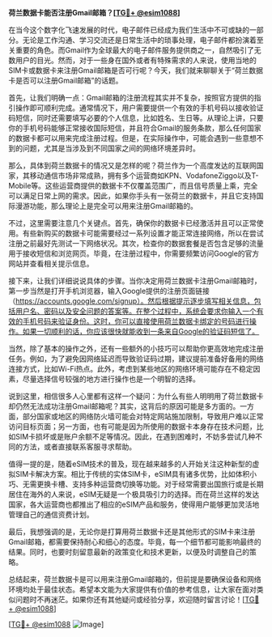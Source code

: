 **荷兰数据卡能否注册Gmail邮箱？[[TG💪+ @esim1088](https://t.me/s/esim1088)]**

在当今这个数字化飞速发展的时代，电子邮件已经成为我们生活中不可或缺的一部分。无论是工作沟通、学习交流还是日常生活中的琐事处理，电子邮件都扮演着至关重要的角色。而Gmail作为全球最大的电子邮件服务提供商之一，自然吸引了无数用户的目光。然而，对于一些身在国外或者有特殊需求的人来说，使用当地的SIM卡或数据卡来注册Gmail邮箱是否可行呢？今天，我们就来聊聊关于“荷兰数据卡是否可以注册Gmail邮箱”的话题。

首先，让我们明确一点：Gmail邮箱的注册流程其实并不复杂，按照官方提供的指引操作即可顺利完成。通常情况下，用户需要提供一个有效的手机号码以接收验证码短信，同时还需要填写必要的个人信息，比如姓名、生日等。从理论上讲，只要你的手机号码能够正常接收国际短信，并且符合Gmail的服务条款，那么任何国家的数据卡都可以用来完成注册过程。但是，在实际操作中，可能会遇到一些意想不到的问题，尤其是当涉及到不同国家之间的网络环境差异时。

那么，具体到荷兰数据卡的情况又是怎样的呢？荷兰作为一个高度发达的互联网国家，其移动通信市场非常成熟，拥有多个运营商如KPN、VodafoneZiggo以及T-Mobile等。这些运营商提供的数据卡不仅覆盖范围广，而且信号质量上乘，完全可以满足日常上网的需求。因此，如果你手头有一张荷兰的数据卡，并且它支持国际漫游功能，那么理论上是完全可以用来注册Gmail邮箱的。

不过，这里需要注意几个关键点。首先，确保你的数据卡已经激活并且可以正常使用。有些新购买的数据卡可能需要经过一系列设置才能正常连接网络，所以在尝试注册之前最好先测试一下网络状况。其次，检查你的数据套餐是否包含足够的流量用于接收短信和浏览网页。毕竟，在注册过程中，你需要频繁访问Google的官方网站并查看相关提示信息。

接下来，让我们详细说说具体的步骤。当你决定用荷兰数据卡注册Gmail邮箱时，第一步当然是打开手机浏览器，输入Google提供的注册页面链接（https://accounts.google.com/signup）。然后根据提示逐步填写相关信息，包括用户名、密码以及安全问题的答案等。在整个过程中，系统会要求你输入一个有效的手机号码来验证身份。这时，你可以直接使用荷兰数据卡绑定的号码进行操作。如果一切顺利的话，你应该很快就能收到一条来自Google的验证码短信了。

当然，除了基本的操作之外，还有一些额外的小技巧可以帮助你更高效地完成注册任务。例如，为了避免因网络延迟而导致验证码过期，建议提前准备好备用的网络连接方式，比如Wi-Fi热点。此外，考虑到某些地区的网络环境可能存在不稳定因素，尽量选择信号较强的地方进行操作也是一个明智的选择。

说到这里，相信很多人心里都有这样一个疑问：为什么有些人明明用了荷兰数据卡却仍然无法成功注册Gmail邮箱呢？其实，这背后的原因可能是多方面的。一方面，部分国家或地区的网络防火墙可能会对特定网站施加限制，导致用户难以正常访问目标页面；另一方面，也有可能是因为所使用的数据卡本身存在技术问题，比如SIM卡损坏或是账户余额不足等情况。因此，在遇到困难时，不妨多尝试几种不同的方法，或者直接联系客服寻求帮助。

值得一提的是，随着eSIM技术的普及，现在越来越多的人开始关注这种新型的虚拟SIM卡解决方案。相比于传统的实体SIM卡，eSIM具有诸多优势，比如体积小巧、无需更换卡槽、支持多种运营商切换等功能。对于经常需要出国旅行或是长期居住在海外的人来说，eSIM无疑是一个极具吸引力的选择。而在荷兰这样的发达国家，各大运营商也都推出了相应的eSIM产品和服务，使得用户能够更加灵活地管理自己的通信资费计划。

最后，我想强调的是，无论你是打算用荷兰数据卡还是其他形式的SIM卡来注册Gmail邮箱，都需要保持耐心和细心的态度。毕竟，每一个细节都可能影响最终的结果。同时，也要时刻留意最新的政策变化和技术更新，以便及时调整自己的策略。

总结起来，荷兰数据卡是可以用来注册Gmail邮箱的，但前提是要确保设备和网络环境均处于最佳状态。希望本文能为大家提供有价值的参考信息，让大家在面对类似问题时不再迷茫。如果你还有其他疑问或经验分享，欢迎随时留言讨论！[[TG💪+ @esim1088](https://t.me/s/esim1088)] 

[[TG💪+ @esim1088](https://t.me/s/esim1088) ![Image](https://i.postimg.cc/4NQfJmqS/Snipaste-2025-05-13-00-14-12.png)]